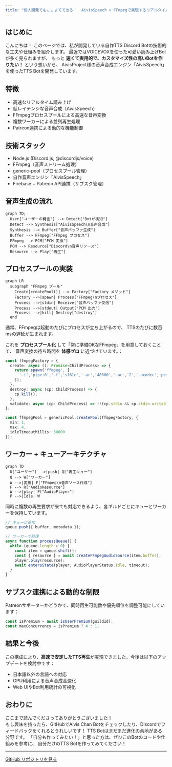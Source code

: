 ```yaml
---
title: "個人開発でもここまでできる！  AivisSpeech × FFmpegで実現するリアルタイム高性能TTS Botの裏側"
---
```


## はじめに

こんにちは！
このページでは、私が開発している自作TTS Discord Botの技術的な工夫や仕組みを紹介します。
最近ではVOICEVOXを使った可愛い読み上げBotが多く見られますが、
もっと **速くて実用的で、カスタマイズ性の高いBotを作りたい！** という想いから、
AivisProject様の音声合成エンジン「AivisSpeech」を使ったTTS Botを開発しています。


## 特徴

- 高速なリアルタイム読み上げ
- 低レイテンシな音声合成（AivisSpeech）
- FFmpegプロセスプールによる高速な音声変換
- 複数ワーカーによる並列再生処理
- Patreon連携による動的な機能制御

## 技術スタック

- Node.js (Discord.js, @discordjs/voice)
- FFmpeg（音声ストリーム処理）
- generic-pool（プロセスプール管理）
- 自作音声エンジン「AivisSpeech」
- Firebase + Patreon API連携（サブスク管理）

## 音声生成の流れ

```mermaid
graph TD;
  User["ユーザーの発言"] --> Detect["Botが検知"]
  Detect --> Synthesis["AivisSpeech\n音声合成"]
  Synthesis --> Buffer["音声バッファ生成"]
  Buffer --> FFmpeg["FFmpeg プロセス"]
  FFmpeg --> PCM["PCM 変換"]
  PCM --> Resource["Discord\n音声リソース"]
  Resource --> Play["再生"]
```

## プロセスプールの実装

```mermaid
graph LR
  subgraph "FFmpeg プール"
    Create[createPool()] --> Factory["Factory メソッド"]
    Factory -->|spawn| Process["FFmpeg\nプロセス"]
    Process -->|stdin| Receive["音声バッファ受信"]
    Process -->|stdout| Output["PCM 出力"]
    Process -->|kill| Destroy["destroy"]
  end
```

通常、FFmpegは起動のたびにプロセスが立ち上がるので、
TTSのたびに数百msの遅延が生まれます。

これを **プロセスプール化** して「常に準備OKなFFmpeg」を用意しておくことで、
音声変換の待ち時間を **体感ゼロ** に近づけています。：

```ts
const ffmpegFactory = {
  create: async (): Promise<ChildProcess> => {
    return spawn('ffmpeg', [
      '-i','pipe:0','-f','s16le','-ar','48000','-ac','2','-acodec','pcm_s16le','pipe:1'
    ]);
  },
  destroy: async (cp: ChildProcess) => {
    cp.kill();
  },
  validate: async (cp: ChildProcess) => !!(cp.stdin && cp.stdin.writable && cp.stdout && cp.stdout.readable)
};

const ffmpegPool = genericPool.createPool(ffmpegFactory, {
  min: 1,
  max: 4,
  idleTimeoutMillis: 30000
});
```

## ワーカー + キューアーキテクチャ

```mermaid
graph TD
  U["ユーザー"] -->|push| Q["再生キュー"]
  Q --> W["ワーカー"]
  W -->|変換| F["FFmpeg\n音声ソース作成"]
  F --> R["AudioResource"]
  W -->|play| P["AudioPlayer"]
  P -->|Idle| W
```

同時に複数の再生要求が来ても対応できるよう、各ギルドごとにキューとワーカーを保持しています。

```ts
// キューに追加
queue.push({ buffer, metadata });

// ワーカーで処理
async function processQueue() {
  while (queue.length > 0) {
    const item = queue.shift();
    const { resource } = await createFFmpegAudioSource(item.buffer);
    player.play(resource);
    await entersState(player, AudioPlayerStatus.Idle, timeout);
  }
}
```

## サブスク連携による動的な制限

Patreonサポーターかどうかで、同時再生可能数や優先順位を調整可能にしています：

```ts
const isPremium = await isUserPremium(guildId);
const maxConcurrency = isPremium ? 4 : 1;
```

## 結果と今後

この構成により、**高速で安定したTTS再生**が実現できました。今後は以下のアップデートを検討中です：

- 日本語以外の言語への対応
- GPU利用による音声合成高速化
- Web UIやBot利用統計の可視化

## おわりに

ここまで読んでくださってありがとうございました！\
もし興味を持ったら、GitHubでAivis Chan Botをチェックしたり、Discordでフィードバックをくれるとうれしいです！
TTS Botはまだまだ進化の余地がある分野です。
「自分も作ってみたい！」と思った方は、ぜひこのBotのコードや仕組みを参考に、
自分だけのTTS Botを作ってみてください！

---

[GitHub リポジトリを見る](https://github.com/Paradise-Lost-Developer-Team/Aivis-chan-bot)